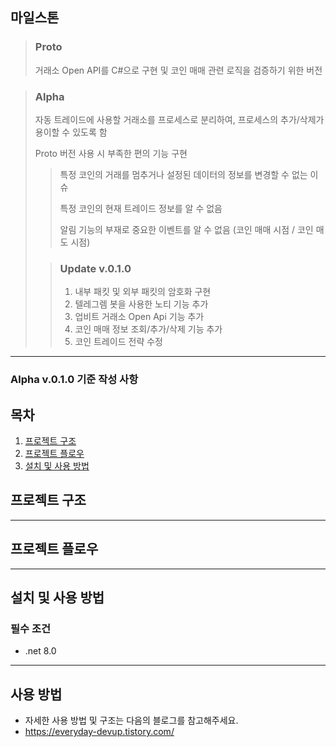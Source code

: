 ## 마일스톤
> ### Proto
> 거래소 Open API를 C#으로 구현 및 코인 매매 관련 로직을 검증하기 위한 버전

> ### Alpha
> 자동 트레이드에 사용할 거래소를 프로세스로 분리하여, 프로세스의 추가/삭제가 용이할 수 있도록 함
> 
> Proto 버전 사용 시 부족한 편의 기능 구현
> > 특정 코인의 거래를 멈추거나 설정된 데이터의 정보를 변경할 수 없는 이슈
> > 
> > 특정 코인의 현재 트레이드 정보를 알 수 없음
> >
> > 알림 기능의 부재로 중요한 이벤트를 알 수 없음 (코인 매매 시점 / 코인 매도 시점)
> 
> > ### Update v.0.1.0
> > 1. 내부 패킷 및 외부 패킷의 암호화 구현
> > 2. 텔레그렘 봇을 사용한 노티 기능 추가
> > 3. 업비트 거래소 Open Api 기능 추가
> > 4. 코인 매매 정보 조회/추가/삭제 기능 추가
> > 5. 코인 트레이드 전략 수정
---

### Alpha v.0.1.0 기준 작성 사항

## 목차
1. [프로젝트 구조](#프로젝트-구조)
2. [프로젝트 플로우](#프로젝트-플로우)
3. [설치 및 사용 방법](#설치-및-사용-방법)

## 프로젝트 구조

---

## 프로젝트 플로우

---

## 설치 및 사용 방법
### 필수 조건
- .net 8.0 

---
## 사용 방법
- 자세한 사용 방법 및 구조는 다음의 블로그를 참고해주세요.
- https://everyday-devup.tistory.com/